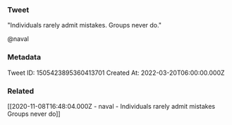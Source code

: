 ### Tweet
"Individuals rarely admit mistakes. Groups never do."

@naval

### Metadata
Tweet ID: 1505423895360413701
Created At: 2022-03-20T06:00:00.000Z

### Related
[[2020-11-08T16:48:04.000Z - naval - Individuals rarely admit mistakes Groups never do]]

